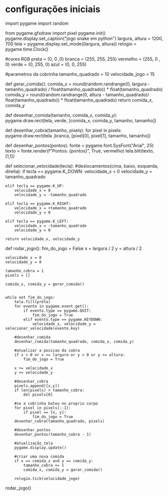 # configurações iniciais
import pygame
import random

from pygame.gfxdraw import pixel
pygame.init()
pygame.display.set_caption("jogo snake em python")
largura, altura  = 1200, 700
tela = pygame.display.set_mode((largura, altura))
relogio = pygame.time.Clock()

#cores RGB
preta = (0, 0 ,0)
branca = (255, 255, 255)
vermelho = (255, 0 , 0)
verde = (0, 255, 0)
azul = (0, 0, 255)

#parametros da cobrinha
tamanho_quadrado = 10
velocidade_jogo = 15

def gerar_comida():
    comida_x = round(random.randrange(0, largura - tamanho_quadrado) / float(tamanho_quadrado)) * float(tamanho_quadrado)
    comida_y = round(random.randrange(0, altura - tamanho_quadrado)/ float(tamanho_quadrado)) * float(tamanho_quadrado)
    return comida_x, comida_y

def desenhar_comida(tamanho, comida_x, comida_y):
    pygame.draw.rect(tela, verde, [comida_x, comida_y, tamanho, tamanho])


def desenhar_cobra(tamanho, pixels):
    for pixel in pixels:
        pygame.draw.rect(tela ,branca, [pixel[0], pixel[1], tamanho, tamanho])

def desenhar_pontos(pontos):
    fonte = pygame.font.SysFont("Arial", 25)
    texto = fonte.render(f"Pontos: {pontos}", True, vermelho)
    tela.blit(texto, [1,1])

def selecionar_velocidade(tecla):
    #deslocamentos(cima, baixo, esquerda, direita):
    if tecla == pygame.K_DOWN:
        velocidade_x = 0
        velocidade_y = tamanho_quadrado

    elif tecla == pygame.K_UP:
        velocidade_x = 0
        velocidade_y = -tamanho_quadrado

    elif tecla == pygame.K_RIGHT:
        velocidade_x = +tamanho_quadrado
        velocidade_y = 0

    elif tecla == pygame.K_LEFT:
        velocidade_x = -tamanho_quadrado
        velocidade_y = 0

    return velocidade_x, velocidade_y

def rodar_jogo():
    fim_do_jogo = False
    x = largura / 2
    y = altura / 2

    velocidade_x = 0
    velocidade_y = 0

    tamanho_cobra = 1
    pixels = []

    comida_x, comida_y = gerar_comida()


    while not fim_do_jogo:
        tela.fill(preta)
        for evento in pygame.event.get():
            if evento.type == pygame.QUIT:
                fim_do_jogo = True
            elif evento.type == pygame.KEYDOWN:
                velocidade_x, velocidade_y = selecionar_velocidade(evento.key)

        #desenhar_comida
        desenhar_comida(tamanho_quadrado, comida_x, comida_y)

        #atualizar a posicao da cobra
        if x < 0 or x >= largura or y < 0 or y >= altura:
            fim_do_jogo = True

        x += velocidade_x
        y += velocidade_y

        #desenhar_cobra
        pixels.append([x,y])
        if len(pixels) > tamanho_cobra:
            del pixels[0]

        #se a cobrinha bateu no proprio corpo
        for pixel in pixels[:-1]:
            if pixel == [x, y]:
                fim_do_jogo = True
        desenhar_cobra(tamanho_quadrado, pixels)

        #desenhar_pontos
        desenhar_pontos(tamanho_cobra - 1)

        #atualização_tela
        pygame.display.update()

        #criar uma nova comida
        if x == comida_x and y == comida_y:
            tamanho_cobra += 1
            comida_x, comida_y = gerar_comida()

        relogio.tick(velocidade_jogo)

rodar_jogo()
